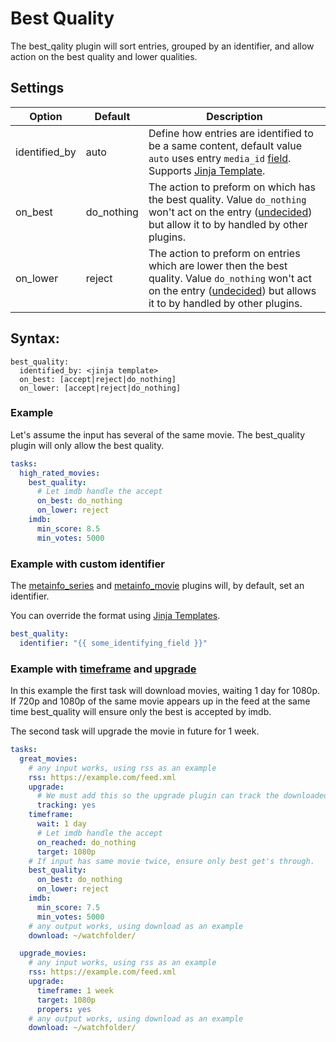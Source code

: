 # Best Quality
The best_qality plugin will sort entries, grouped by an identifier, and allow action on the best quality and lower qualities. 

## Settings

| **Option** | **Default** | **Description** |
| --- | --- | --- |
| identified_by | auto | Define how entries are identified to be a same content, default value `auto` uses entry `media_id` [field](https://flexget.com/Entry). Supports [Jinja Template](https://flexget.com/Jinja). |
| on_best | do_nothing | The action to preform on which has the best quality. Value `do_nothing` won't act on the entry ([undecided](https://flexget.com/FilterOperations))  but allow it to by handled by other plugins. |
| on_lower | reject | The action to preform on entries which are lower then the best quality. Value `do_nothing` won't act on the entry ([undecided](https://flexget.com/FilterOperations))  but allows it to by handled by other plugins. |


## Syntax:

```
best_quality:
  identified_by: <jinja template>
  on_best: [accept|reject|do_nothing]
  on_lower: [accept|reject|do_nothing]
```

### Example

Let's assume the input has several of the same movie. The best_quality plugin will only allow the best quality.

```yaml
tasks:
  high_rated_movies:
    best_quality:
      # Let imdb handle the accept
      on_best: do_nothing
      on_lower: reject
    imdb:
      min_score: 8.5
      min_votes: 5000
```

### Example with custom identifier

The [metainfo_series](https://flexget.com/Plugins/metainfo_series) and [metainfo_movie](https://flexget.com/Plugins/metainfo_movie) plugins will, by default, set an identifier.

You can override the format using [Jinja Templates](https://flexget.com/Jinja).

```yaml
best_quality:
  identifier: "{{ some_identifying_field }}"
```

### Example with [timeframe](https://flexget.com/Plugins/timeframe) and [upgrade](https://flexget.com/Plugins/upgrade)

In this example the first task will download movies, waiting 1 day for 1080p. If 720p and 1080p of the same movie appears up in the feed at the same time best_quality will ensure only the best is accepted by imdb.

The second task will upgrade the movie in future for 1 week.

```yaml
tasks:
  great_movies:
    # any input works, using rss as an example
    rss: https://example.com/feed.xml
    upgrade:
      # We must add this so the upgrade plugin can track the downloaded qualities
      tracking: yes
    timeframe:
      wait: 1 day
      # Let imdb handle the accept
      on_reached: do_nothing
      target: 1080p
    # If input has same movie twice, ensure only best get's through.
    best_quality:
      on_best: do_nothing
      on_lower: reject
    imdb:
      min_score: 7.5
      min_votes: 5000
    # any output works, using download as an example
    download: ~/watchfolder/

  upgrade_movies:
    # any input works, using rss as an example
    rss: https://example.com/feed.xml
    upgrade:
      timeframe: 1 week
      target: 1080p
      propers: yes
    # any output works, using download as an example
    download: ~/watchfolder/
```
